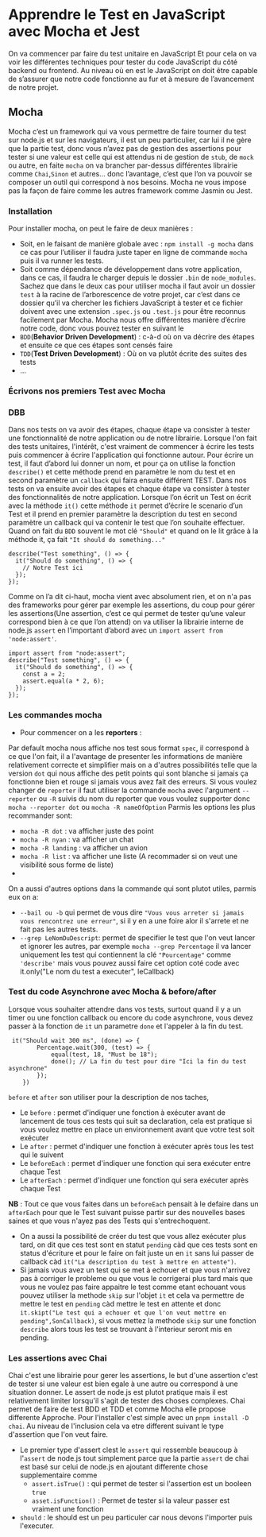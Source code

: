 # Apprendre le Test en JavaScript avec Mocha et Jest

On va commencer par faire du test unitaire en JavaScript
Et pour cela on va voir les différentes techniques pour tester du code JavaScript du côté backend ou frontend.
Au niveau où en est le JavaScript on doit être capable de s’assurer que notre code fonctionne au fur et à mesure de l’avancement de notre projet.

## Mocha

Mocha c’est un framework qui va vous permettre de faire tourner du test sur node.js et sur les navigateurs, il est un peu particulier, car lui il ne gère que la partie test, donc vous n’avez pas de gestion des assertions pour tester si une valeur est celle qui est attendus ni de gestion de `stub`, de `mock` ou autre, en faite `mocha` on va brancher par-dessus différentes librairie comme `Chai`,`Sinon` et autres… donc l’avantage, c’est que l’on va pouvoir se composer un outil qui correspond à nos besoins.
Mocha ne vous impose pas la façon de faire comme les autres framework comme Jasmin ou Jest.

### Installation

Pour installer mocha, on peut le faire de deux manières :

- Soit, en le faisant de manière globale avec : `npm install -g mocha` dans ce cas pour l’utiliser il faudra juste taper en ligne de commande `mocha` puis il va runner les tests.
- Soit comme dépendance de développement dans votre application, dans ce cas, il faudra le charger depuis le dossier `.bin` de `node_modules`.
Sachez que dans le deux cas pour utiliser mocha il faut avoir un dossier `test` à la racine de l’arborescence de votre projet, car c’est dans ce dossier qu’il va chercher les fichiers JavaScript à tester et ce fichier doivent avec une extension `.spec.js` ou `.test.js` pour être reconnus facilement par Mocha.
Mocha nous offre différentes manière d’écrire notre code, donc vous pouvez tester en suivant le
- `BDD`(**Behavior Driven Development**) : c-à-d où on va décrire des étapes et ensuite ce que ces étapes sont censés faire
- `TDD`(**Test Driven Development**) : Où on va plutôt écrite des suites des tests
- …

### Écrivons nos premiers Test avec Mocha

### DBB

Dans nos tests on va avoir des étapes, chaque étape va consister à tester une fonctionnalité de notre application ou de notre librairie.
Lorsque l'on fait des tests unitaires, l'intérêt, c'est vraiment de commencer à écrire les tests puis commencer à écrire l'application qui fonctionne autour.
Pour écrire un test, il faut d’abord lui donner un nom, et pour ça on utilise la fonction `describe()` et cette méthode prend en paramètre le nom du test et en second paramètre un `callback` qui faira ensuite différent TEST.
Dans nos tests on va ensuite avoir des étapes et chaque étape va consister à tester des fonctionnalités de notre application.
Lorsque l’on écrit un Test on écrit avec la méthode `it()` cette méthode `it` permet d’écrire le scenario d’un Test et il prend en premier paramètre la description du test en second paramètre un callback qui va contenir le test que l’on souhaite effectuer.
Quand on fait du `BDD` souvent le mot clé `"Should"` et quand on le lit grâce à la méthode it, ça fait `"It should do something..."`

```{JS}
describe("Test something", () => {
  it("Should do something", () => {
    // Notre Test ici
  });
});
```

Comme on l’a dit ci-haut, mocha vient avec absolument rien, et on n'a pas des frameworks pour gérer par exemple les assertions, du coup pour gérer les assertions(Une assertion, c’est ce qui permet de tester qu’une valeur correspond bien à ce que l’on attend) on va utiliser la librairie interne de node.js `assert` en l’important d’abord avec un `import assert from 'node:assert'`.

```{TS}
import assert from "node:assert";
describe("Test something", () => {
  it("Should do something", () => {
    const a = 2;
    assert.equal(a * 2, 6);
  });
});

```

### Les commandes mocha

- Pour commencer on a les **reporters** :

Par default mocha nous affiche nos test sous format `spec`, il correspond à ce que l'on fait, il a l'avantage de presenter les informations de manière relativement correcte et simplifier mais on a d'autres possibilités telle que la version `dot` qui nous affiche des petit points qui sont blanche si jamais ça fonctionne bien et rouge si jamais vous avez fait des erreurs.
Si vous voulez changer de `reporter` il faut utiliser la commande `mocha` avec l'argument `--reporter` ou `-R` suivis du nom du reporter que vous voulez supporter donc `mocha --reporter dot` ou `mocha -R nameOfOption`
Parmis les options les plus recommander sont:

- `mocha -R dot` : va afficher juste des point
- `mocha -R nyan` : va afficher un chat
- `mocha -R landing` : va afficher un avion
- `mocha -R list` : va afficher une liste (A recommader si on veut une visibilité sous forme de liste)
-

On a aussi d'autres options dans la commande qui sont plutot utiles, parmis eux on a:

- `--bail ou -b` qui permet de vous dire `"Vous vous arreter si jamais vous rencontrez une erreur"`, si il y en a une foire alor il s'arrete et ne fait pas les autres tests.
- `--grep LeNomDuDescript`: permet de specifier le test que l'on veut lancer et ignorer les autres, par exemple `mocha --grep Percentage` il va lancer uniquement les test qui contiennent la clé `"Pourcentage"` comme `'describe'` mais vous pouvez aussi faire cet option coté code avec it.only("Le nom du test a executer", leCallback)

### Test du code Asynchrone avec Mocha & before/after

Lorsque vous souhaiter attendre dans vos tests, surtout quand il y a un timer ou une fonction callback ou encore du code asynchrone, vous devez passer à la fonction de `it` un parametre `done` et l'appeler à la fin du test.

```{JS}
 it("Should wait 300 ms", (done) => {
        Percentage.wait(300, (test) => {
            equal(test, 18, "Must be 18");
            done(); // La fin du test pour dire "Ici la fin du test asynchrone"
        });
    })
```

 `before` et `after` son utiliser pour la description de nos taches,

- Le `before` : permet d'indiquer une fonction à exécuter avant de lancement de tous ces tests qui suit sa declaration, cela est pratique si vous voulez mettre en place un environnement avant que votre test soit exécuter
- Le `after` : permet d'indiquer une fonction à exécuter après tous les test qui le suivent
- Le `beforeEach` : permet d'indiquer une fonction qui sera exécuter entre chaque Test
- Le `afterEach` : permet d'indiquer une fonction qui sera exécuter après chaque Test

**NB** : Tout ce que vous faites dans un `beforeEach` pensait à le defaire dans un `afterEach` pour que le Test suivant puisse partir sur des nouvelles bases saines et que vous n'ayez pas des Tests qui s'entrechoquent.

- On a aussi la possibilité de créer du test que vous allez exécuter plus tard, on dit que ces test sont en statut `pending` càd que ces tests sont en status d'écriture et pour le faire on fait juste un en `it` sans lui passer de callback càd `it("La description du test à mettre en attente")`.
- Si jamais vous avez un test qui se met à echouer et que vous n'arrivez pas à corriger le probleme ou que vous le corrigerai plus tard mais que vous ne voulez pas faire appaitre le test comme etant echouant vous pouvez utiliser la methode `skip` sur l'objet `it` et cela va permettre de mettre le test en `pending` càd mettre le test en attente et donc `it.skipt("Le test qui a echouer et que l'on veut mettre en pending",SonCallback)`, si vous mettez la methode `skip` sur une fonction `describe` alors tous les test se trouvant à l'interieur seront mis en pending.

### Les assertions avec Chai

Chai c'est une librairie pour gerer les assertions, le but d'une assertion c'est de tester si une valeur est bien egale à une autre ou correspond à une situation donner.
Le assert de node.js est plutot pratique mais il est relativement limiter lorsqu'il s'agit de tester des choses complexes.
Chai permet de faire de test BDD et TDD et comme Mocha elle propose differente Approche.
Pour l'installer c'est simple avec un `pnpm install -D chai`.
Au niveau de l'inclusion cela va etre different suivant le type d'assertion que l'on veut faire.

- Le premier type d'assert clest le `assert` qui ressemble beaucoup à l'`assert` de node.js tout simplement parce que la partie `assert` de chai est basé sur celui de node.js en ajoutant differente chose supplementaire comme
  - `assert.isTrue()` : qui permet de tester si l'assertion est un booleen `true`
  - `asset.isFunction()` : Permet de tester si la valeur passer est vraiment une fonction
- `should` : le should est un peu particuler car nous devons l'importer puis l'executer.
